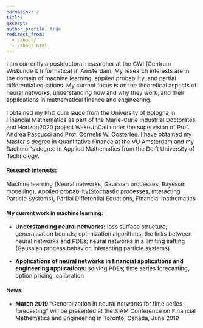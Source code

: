 ```yaml
---
permalink: /
title: 
excerpt:
author_profile: true
redirect_from: 
  - /about/
  - /about.html
---
```

<p style="font-size:15px">
I am currently a postdoctoral researcher at the CWI (Centrum Wiskunde & Informatica) in Amsterdam. My research interests are in the domain of machine learning, applied probability, and partial differential equations. My current focus is on the theoretical aspects of neural networks, understanding how and why they work, and their applications in mathematical finance and engineering. 
</p>

<p style="font-size:15px">
I obtained my PhD cum laude from the University of Bologna in Financial Mathematics as part of the Marie-Curie Industrial Doctorates and Horizon2020 project WakeUpCall under the supervision of Prof. Andrea Pascucci and Prof. Cornelis W. Oosterlee. I have obtained my Master's degree in Quantitative Finance at the VU Amsterdam and my Bachelor's degree in Applied Mathematics from the Delft University of Technology. 
</p>

<h4>Research interests:</h4>
<p style="font-size:15px">
Machine learning (Neural networks, Gaussian processes, Bayesian modelling), Applied probability(Stochastic processes, Interacting Particle Systems), Partial Differential Equations, Financial mathematics
</p>


<h4>My current work in machine learning:</h4>
<ul>
<li><p style="font-size:15px"><b>Understanding neural networks:</b> loss surface structure; generalisation bounds; optimization algorithms; the links between neural networks and PDEs; neural networks in a limiting setting (Gaussian process behavior, interacting particle systems)</p></li>
<li><p style="font-size:15px"><b>Applications of neural networks in financial applications and engineering applications:</b> solving PDEs; time series forecasting, option pricing, calibration </p></li>
</ul>

<h4>News:</h4>
<ul>
<li><p style="font-size:15px"><b>March 2019 </b> "Generalization in neural networks for time series forecasting" will be presented at the SIAM Conference on Financial Mathematics and Engineering in Toronto, Canada, June 2019</p></li>
<ul>
